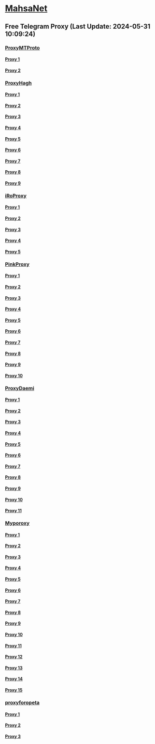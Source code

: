 
# [MahsaNet](https://t.me/mahsa_net)
## Free Telegram Proxy (Last Update: 2024-05-31 10:09:24)
### [ProxyMTProto](https://t.me/ProxyMTProto)
#### [Proxy 1](tg://proxy?server=cloudflare.nokia.net.co.uk.do_yo.want_to.clash_with.this.www.microsoft.com.there_is_no.place_like.localhost.www.bing.com.count_with_me.cyou.net.digikala.com.msn.com.bsi.ir.enamad.ir.now_sud.again_to_fight.everyone.i_am.the_interne.ir-students-news.gives.&port=443&secret=7gAAAAAAAAAAAAAAAAAAAAB0Z2p1Lm9yZw%3D%3D)
#### [Proxy 2](tg://proxy?server=cloudflare.nokia.net.co.uk.do_yo.want_to.clash_with.this.www.microsoft.com.there_is_no.place_like.localhost.www.bing.com.count_with_me.cyou.net.digikala.com.msn.com.bsi.ir.enamad.ir.now_sud.again_to_fight.everyone.i_am.the_inte.Modisehfashion.foundation.&port=443&secret=7gAAAAAAAAAAAAAAAAAAAAB0Z2p1Lm9yZw%3D%3D)
### [ProxyHagh](https://t.me/ProxyHagh)
#### [Proxy 1](tg://proxy?server=50.7.87.83&port=443&secret=eeaa2b136ab43e64286cd737a2136ec9326170742d63656e746f732e6f7267)
#### [Proxy 2](tg://proxy?server=204.12.192.220&port=443&secret=eeaa2b136ab43e64286cd737a2136ec9326170742d63656e746f732e6f7267)
#### [Proxy 3](tg://proxy?server=mcimcill.com.iranvell.co.uk.do_yo.want_to.clash_with.this.microsoft.com.there_is_no.place_nano.localhost.bing.com.count_with_me.cyou.com.now_sudo.rm_rf.ddns.net.we_are_here.again_to_fight.with_everyone.i_am.the_internet.special_wayairancell.emirblog.com.&port=3443&secret=FgMBAgABAAH8AwOG4kw63Q==)
#### [Proxy 4](tg://proxy?server=50.7.87.85&port=443&secret=eeaa2b136ab43e64286cd737a2136ec9326170742d63656e746f732e6f7267)
#### [Proxy 5](tg://proxy?server=50.7.87.83&port=443&secret=eeaa2b136ab43e64286cd737a2136ec9326170742d63656e746f732e6f7267)
#### [Proxy 6](tg://proxy?server=204.12.192.220&port=443&secret=eeaa2b136ab43e64286cd737a2136ec9326170742d63656e746f732e6f7267)
#### [Proxy 7](tg://proxy?server=mcimcill.com.iranvell.co.uk.do_yo.want_to.clash_with.this.microsoft.com.there_is_no.place_nano.localhost.bing.com.count_with_me.cyou.com.now_sudo.rm_rf.ddns.net.we_are_here.again_to_fight.with_everyone.i_am.the_internet.special_wayairancell.emirblog.com.&port=3443&secret=FgMBAgABAAH8AwOG4kw63Q==)
#### [Proxy 8](tg://proxy?server=mcimcill.com.iranvell.co.uk.do_yo.want_to.clash_with.this.microsoft.com.there_is_no.place_nano.localhost.bing.com.count_with_me.cyou.com.now_sudo.rm_rf.ddns.net.we_are_here.again_to_fight.with_everyone.i_am.the_internet.special_wayairancell.emirblog.com.&port=3443&secret=FgMBAgABAAH8AwOG4kw63Q==)
#### [Proxy 9](tg://proxy?server=mcimcill.com.iranvell.co.uk.do_yo.want_to.clash_with.this.microsoft.com.there_is_no.place_nano.localhost.bing.com.count_with_me.cyou.com.now_sudo.rm_rf.ddns.net.we_are_here.again_to_fight.with_everyone.i_am.the_internet.special_wayairancell.emirblog.com.&port=3443&secret=FgMBAgABAAH8AwOG4kw63Q==)
### [iRoProxy](https://t.me/iRoProxy)
#### [Proxy 1](tg://proxy?server=103.69.224.218&port=6&secret=7HQighJPBNMYVRNB6tdkVw)
#### [Proxy 2](tg://proxy?server=103.69.224.198&port=6&secret=7HQighJPBNMYVRNB6tdkVw)
#### [Proxy 3](tg://proxy?server=103.69.224.239&port=6&secret=7HQighJPBNMYVRNB6tdkVw)
#### [Proxy 4](tg://proxy?server=103.69.224.218&port=6&secret=7HQighJPBNMYVRNB6tdkVw)
#### [Proxy 5](tg://proxy?server=103.69.224.198&port=6&secret=7HQighJPBNMYVRNB6tdkVw)
### [PinkProxy](https://t.me/PinkProxy)
#### [Proxy 1](tg://proxy?server=204.12.192.221&port=443&secret=ee1603010200010001fc030386e24c3add6170742d6b65726e656c2e6f7267)
#### [Proxy 2](tg://proxy?server=204.12.192.221&port=443&secret=ee1603010200010001fc030386e24c3add6170742d6b65726e656c2e6f7267)
#### [Proxy 3](tg://proxy?server=88.80.135.97&port=54403&secret=FgMBAgABAAH8AwOG4kw63Q)
#### [Proxy 4](tg://proxy?server=204.12.192.220&port=443&secret=ee1603010200010001fc030386e24c3add6170742d6b65726e656c2e6f7267)
#### [Proxy 5](tg://proxy?server=88.80.135.97&port=54403&secret=FgMBAgABAAH8AwOG4kw63Q)
#### [Proxy 6](tg://proxy?server=50.7.85.218&port=443&secret=ee1603010200010001fc030386e24c3add646f636b65722d6d6972726f722e6f7267)
#### [Proxy 7](tg://proxy?server=88.80.135.105&port=54403&secret=FgMBAgABAAH8AwOG4kw63Q)
#### [Proxy 8](tg://proxy?server=88.80.135.21&port=54403&secret=FgMBAgABAAH8AwOG4kw63Q)
#### [Proxy 9](tg://proxy?server=88.80.135.105&port=54403&secret=FgMBAgABAAH8AwOG4kw63Q)
#### [Proxy 10](tg://proxy?server=88.80.135.97&port=54403&secret=FgMBAgABAAH8AwOG4kw63Q)
### [ProxyDaemi](https://t.me/ProxyDaemi)
#### [Proxy 1](tg://proxy?server=65.108.245.1&port=23&secret=FgMBAgABAAH8AwOG4kw63Q%3D%3D)
#### [Proxy 2](tg://proxy?server=135.181.83.60&port=8083&secret=FgMBAgABAAH8AwOG4kw63Q%3D%3D)
#### [Proxy 3](tg://proxy?server=49.13.230.158&port=8083&secret=FgMBAgABAAH8AwOG4kw63Q%3D%3D)
#### [Proxy 4](tg://proxy?server=103.69.224.92&port=150&secret=1603010200010001fc030386e24c3add&operation=hamrah)
#### [Proxy 5](tg://proxy?server=172.232.218.247&port=443&secret=3fQ1mpsyX_HR5QhN8OD3U3s)
#### [Proxy 6](tg://proxy?server=77.238.239.36&port=8085&secret=7HQighJPBNEnVRNB6tdkVw)
#### [Proxy 7](tg://proxy?server=103.69.224.239&port=6&secret=7HQighJPBNMYVRNB6tdkVw)
#### [Proxy 8](tg://proxy?server=195.42.232.78&port=150&secret=FgMBAgABAAH8AwOG4kw63Q%3D%3D)
#### [Proxy 9](tg://proxy?server=103.69.224.218&port=6&secret=7HQighJPBNMYVRNB6tdkVw)
#### [Proxy 10](tg://proxy?server=77.238.254.38&port=33&secret=7HQighJPBNEnVRNB6tdkVw)
#### [Proxy 11](tg://proxy?server=50.7.85.219&port=443&secret=ee1603010200010001fc030386e24c3add6862616E696D2E696E666F)
### [Myporoxy](https://t.me/Myporoxy)
#### [Proxy 1](tg://proxy?server=Dash.Cloudflare.com.www.google.com.hercoll.pw&port=1919&secret=7HQighJPBNMYVRNB6tdkVw)
#### [Proxy 2](tg://proxy?server=Login.Cloudflare.com.www.play.google.com.ebroman.uno&port=1919&secret=7HQighJPBNMYVRNB6tdkVw)
#### [Proxy 3](tg://proxy?server=Web.cloudflare.com.www.gmail.com.vordok.sbs&port=1919&secret=7HQighJPBNMYVRNB6tdkVw)
#### [Proxy 4](tg://proxy?server=Dash.Cloudflare.com.www.google.com.hercoll.pw&port=1919&secret=7HQighJPBNMYVRNB6tdkVw)
#### [Proxy 5](tg://proxy?server=web.cloudflare.com.www.gmail.com.vordok.sbs&port=1919&secret=7HQighJPBNMYVRNB6tdkVw)
#### [Proxy 6](tg://proxy?server=Login.Cloudflare.com.www.play.google.com.ebroman.uno&port=1919&secret=7HQighJPBNMYVRNB6tdkVw)
#### [Proxy 7](tg://proxy?server=Web.cloudflare.com.www.gmail.com.vordok.sbs&port=1919&secret=7HQighJPBNMYVRNB6tdkVw)
#### [Proxy 8](tg://proxy?server=Dash.Cloudflare.com.www.google.com.hercoll.pw&port=1919&secret=7HQighJPBNMYVRNB6tdkVw)
#### [Proxy 9](tg://proxy?server=web.cloudflare.com.www.gmail.com.vordok.sbs&port=1919&secret=7HQighJPBNMYVRNB6tdkVw)
#### [Proxy 10](tg://proxy?server=Web.cloudflare.com.www.gmail.com.vordok.sbs&port=1919&secret=7HQighJPBNMYVRNB6tdkVw)
#### [Proxy 11](tg://proxy?server=Login.Cloudflare.com.www.play.google.com.ebroman.uno&port=1919&secret=7HQighJPBNMYVRNB6tdkVw)
#### [Proxy 12](tg://proxy?server=Web.cloudflare.com.www.gmail.com.vordok.sbs&port=1919&secret=7HQighJPBNMYVRNB6tdkVw)
#### [Proxy 13](tg://proxy?server=Dash.Cloudflare.com.www.google.com.hercoll.pw&port=1919&secret=7HQighJPBNMYVRNB6tdkVw)
#### [Proxy 14](tg://proxy?server=web.cloudflare.com.www.gmail.com.vordok.sbs&port=1919&secret=7HQighJPBNMYVRNB6tdkVw)
#### [Proxy 15](tg://proxy?server=Login.Cloudflare.com.www.play.google.com.ebroman.uno&port=1919&secret=7HQighJPBNMYVRNB6tdkVw)
### [proxyforopeta](https://t.me/proxyforopeta)
#### [Proxy 1](tg://proxy?server=50.7.87.82&port=443&secret=ee1603010200010001fc030386e24c3add6862616E696D2E696E666F)
#### [Proxy 2](tg://proxy?server=88.80.135.105&port=54403&secret=FgMBAgABAAH8AwOG4kw63Q)
#### [Proxy 3](tg://proxy?server=89.110.89.97&port=33&secret=7HQighJPBNMYVRNB6tdkVw)

    